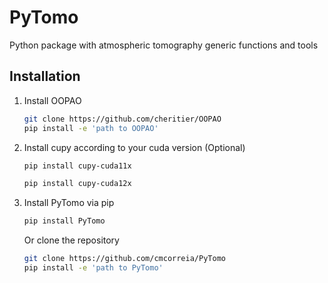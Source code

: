 # PyTomo
Python package with atmospheric tomography generic functions and tools

## Installation

1. Install OOPAO
    ```sh
    git clone https://github.com/cheritier/OOPAO
    pip install -e 'path to OOPAO'
    ```

2. Install cupy according to your cuda version (Optional)
    ```sh
    pip install cupy-cuda11x
    ```
    ```sh
    pip install cupy-cuda12x
    ```

3. Install PyTomo via pip
    ```sh
    pip install PyTomo
    ```

    Or clone the repository
    ```sh
    git clone https://github.com/cmcorreia/PyTomo
    pip install -e 'path to PyTomo'
    ```
    



